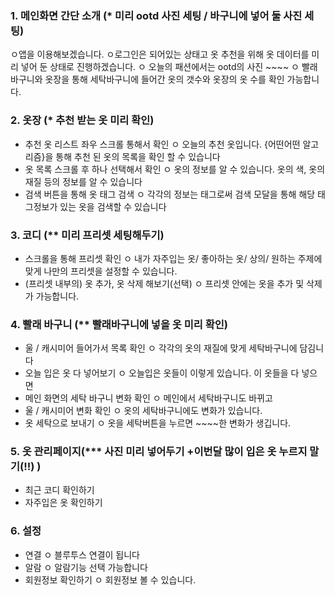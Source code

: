 ### 1. 메인화면 간단 소개 (* 미리 ootd 사진 세팅 / 바구니에 넣어 둘 사진 세팅)

ㅇ앱을 이용해보겠습니다.
ㅇ로그인은 되어있는 상태고 옷 추천을 위해 옷 데이터를 미리 넣어 둔 상태로 진행하겠습니다.
ㅇ 오늘의 패션에서는 ootd의 사진 ~~~~
ㅇ 빨래 바구니와 옷장을 통해 세탁바구니에 들어간 옷의 갯수와 옷장의 옷 수를 확인 가능합니다.

### 2. 옷장 (* 추천 받는 옷 미리 확인)

- 추천 옷 리스트 좌우 스크롤 통해서 확인
ㅇ 오늘의 추천 옷입니다. {어떤어떤 알고리즘}을 통해 추천 된 옷의 목록을 확인 할 수 있습니다
- 옷 목록 스크롤 후 하나 선택해서 확인
ㅇ 옷의 정보를 알 수 있습니다. 옷의 색, 옷의 재질 등의 정보를 알 수 있습니다
- 검색 버튼을 통해 옷 태그 검색
ㅇ 각각의 정보는 태그로써 검색 모달을 통해 해당 태그정보가 있는 옷을 검색할 수 있습니다

### 3. 코디 (** 미리 프리셋 세팅해두기)

- 스크롤을 통해 프리셋 확인
ㅇ 내가 자주입는 옷/ 좋아하는 옷/ 상의/ 원하는 주제에 맞게 나만의 프리셋을 설정할 수 있습니다.
- (프리셋 내부의) 옷 추가, 옷 삭제 해보기(선택)
ㅇ 프리셋 안에는 옷을 추가 및 삭제가 가능합니다.

### 4. 빨래 바구니 (** 빨래바구니에 넣을 옷 미리 확인)

- 울 / 캐시미어 들어가서 목록 확인
ㅇ 각각의 옷의 재질에 맞게 세탁바구니에 담김니다
- 오늘 입은 옷 다 넣어보기
ㅇ 오늘입은 옷들이 이렇게 있습니다. 이 옷들을 다 넣으면
- 메인 화면의 세탁 바구니 변화 확인
ㅇ 메인에서 세탁바구니도 바뀌고
- 울 / 캐시미어 변화 확인
ㅇ 옷의 세탁바구니에도 변화가 있습니다.
- 옷 세탁으로 보내기
ㅇ 옷을 세탁버튼을 누르면 ~~~~한 변화가 생깁니다.

### 5. 옷 관리페이지(*** 사진 미리 넣어두기 +이번달 많이 입은 옷 누르지 말기(!!) )

- 최근 코디 확인하기
- 자주입은 옷 확인하기

### 6. 설정

- 연결
ㅇ 블루투스 연결이 됩니다
- 알람
ㅇ 알람기능 선택 가능합니다
- 회원정보 확인하기
ㅇ 회원정보 볼 수 있습니다.